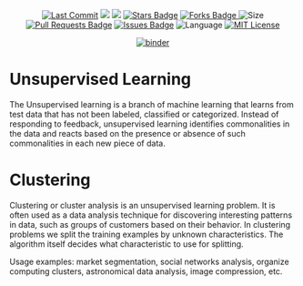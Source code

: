 <p align="center"> 
<a href="https://github.com/milaan9"><img src="https://img.shields.io/static/v1?logo=github&label=maintainer&message=milaan9&color=ff3300" alt="Last Commit"/></a> 
<!--<img src="https://badges.pufler.dev/created/milaan9/Clustering_Algorithms_from_Scratch" alt="Created"/>-->
<!--<a href="https://github.com/milaan9/Clustering_Algorithms_from_Scratch/graphs/commit-activity"><img src="https://img.shields.io/github/last-commit/milaan9/Clustering_Algorithms_from_Scratch.svg?colorB=ff8000&style=flat" alt="Last Commit"/> </a>-->
<a href="https://github.com/milaan9/Clustering_Algorithms_from_Scratch/pulse" alt="Activity"><img src="https://img.shields.io/github/commit-activity/m/milaan9/Clustering_Algorithms_from_Scratch.svg?colorB=teal&style=flat" /></a> 
<a href="https://hits.seeyoufarm.com"><img src="https://hits.seeyoufarm.com/api/count/incr/badge.svg?url=https%3A%2F%2Fgithub.com%2Fmilaan9%2FClustering_Algorithms_from_Scratch&count_bg=%231DC92C&title_bg=%23555555&icon=&icon_color=%23E7E7E7&title=views&edge_flat=false"/></a>
<a href="https://github.com/milaan9/Clustering_Algorithms_from_Scratch/stargazers"><img src="https://img.shields.io/github/stars/milaan9/Clustering_Algorithms_from_Scratch.svg?colorB=1a53ff" alt="Stars Badge"/></a>
<a href="https://github.com/milaan9/Clustering_Algorithms_from_Scratch/network/members"><img src="https://img.shields.io/github/forks/milaan9/Clustering_Algorithms_from_Scratch" alt="Forks Badge"/> </a>
<img src="https://img.shields.io/github/repo-size/milaan9/Clustering_Algorithms_from_Scratch.svg?colorB=CC66FF&style=flat" alt="Size"/>
<a href="https://github.com/milaan9/Clustering_Algorithms_from_Scratch/pulls"><img src="https://img.shields.io/github/issues-pr/milaan9/Clustering_Algorithms_from_Scratch.svg?colorB=yellow&style=flat" alt="Pull Requests Badge"/></a>
<a href="https://github.com/milaan9/Clustering_Algorithms_from_Scratch/issues"><img src="https://img.shields.io/github/issues/milaan9/Clustering_Algorithms_from_Scratch.svg?colorB=yellow&style=flat" alt="Issues Badge"/></a>
<img src="https://img.shields.io/github/languages/top/milaan9/Clustering_Algorithms_from_Scratch.svg?colorB=996600&style=flat" alt="Language"/></a> 
<a href="https://github.com/milaan9/Clustering_Algorithms_from_Scratch/blob/main/LICENSE"><img src="https://img.shields.io/badge/License-MIT-blueviolet.svg" alt="MIT License"/></a>
</p> 
<!--<img src="https://badges.pufler.dev/contributors/milaan9/01_Python_Introduction?size=50&padding=5&bots=true" alt="milaan9"/>-->

<p align="center"> 
<a href="https://mybinder.org/v2/gh/milaan9/Clustering_Algorithms_from_Scratch/HEAD"><img src="https://mybinder.org/badge_logo.svg" alt="binder"/></a> 
</p>  


# Unsupervised Learning
The Unsupervised learning is a branch of machine learning that learns from test data that has not been labeled, classified or categorized. Instead of responding to feedback, unsupervised learning identifies commonalities in the data and reacts based on the presence or absence of such commonalities in each new piece of data.

# Clustering
Clustering or cluster analysis is an unsupervised learning problem. It is often used as a data analysis technique for discovering interesting patterns in data, such as groups of customers based on their behavior. In clustering problems we split the training examples by unknown characteristics. The algorithm itself decides what characteristic to use for splitting.

Usage examples: market segmentation, social networks analysis, organize computing clusters, astronomical data analysis, image compression, etc.


